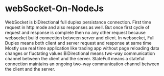 # webSocket-On-NodeJs

WebSocket is biDirectional full duplex persistance connection.
First time request in http mode and also responses as well. But once first cycle of request and response is complete then no any other request because websocket build connection between server and client.
In websocket, Full Duplex means both client and server request and response at same time
Mostly use real time application like trading app without page reloading data changes or fluctating values 
BiDirectional means two-way communication channel between the client and the server.
StateFull means a stateful connection maintains an ongoing two-way communication channel between the client and the server.
